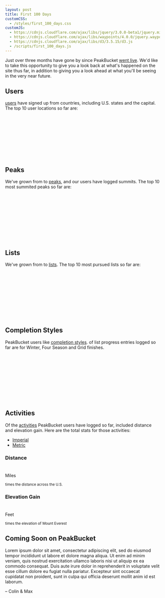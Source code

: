 ```yaml
---
layout: post
title: First 100 Days
customCSS:
  - /styles/first_100_days.css
customJS:
  - https://cdnjs.cloudflare.com/ajax/libs/jquery/3.0.0-beta1/jquery.min.js
  - https://cdnjs.cloudflare.com/ajax/libs/waypoints/4.0.0/jquery.waypoints.min.js
  - https://cdnjs.cloudflare.com/ajax/libs/d3/3.5.15/d3.js
  - /scripts/first_100_days.js
---
```


Just over three months have gone by since PeakBucket <a href="/hello-world">went live</a>. We'd like to take this opportunity to give you a look back at what's happened on the site thus far, in addition to giving you a look ahead at what you'll be seeing in the very near future.

## Users
<span id='user-count'></span> <a href="http://www.peakbucket.com/users" target="_parent">users</a> have signed up from <span id='user-countries'></span> countries, including <span id='user-us-states'></span> U.S. states and the capital. The top 10 user locations so far are:
<svg id="user-top-10-loc" class="chart"></svg>


## Peaks
<p>We've grown from <span id="peaks-then"></span> to <span id="peaks-now"></span> <a href="http://www.peakbucket.com/peaks" target="_parent">peaks</a>, and our users have logged <span id="activity-peaks"></span> summits. The top 10 most summited peaks so far are:</p>
<svg id="activity-peak-top-10-summits" class="chart"></svg>

## Lists
<p>We've grown from <span id="lists-then"></span> to <span id="lists-now"></span> <a href="http://www.peakbucket.com/lists" target="_parent">lists</a>. The top 10 most pursued lists so far are:</p>
<svg id="user-lists-top-10" class="chart"></svg>

## Completion Styles
<p>PeakBucket users like <a href="https://peakbucket.com/faq#what-are-completion-styles" target="_parent">completion styles</a>. <span id="non-all-season-c-styles"></span> of list progress entries logged so far are for Winter, Four Season and Grid finishes.</p>
<svg id="user-c-styles" class="chart"></svg>

## Activities
<p>Of the <span id="activity-count"></span> <a href="https://peakbucket.com/faq#what-is-an-activity" target="_parent">activities</a> PeakBucket users have logged so far, <span id="activities-with-stats"></span> included distance and elevation gain. Here are the total stats for those activities:</p>
<div class="button-group-holder">
  <div class="button-group-wrap">
    <ul class="button-group">
      <li><a href="javascript:void(0)" id="select-imperial" class="button big pill select-btn active" onClick="post.handleUnitSelection('imperial')">Imperial</a></li>
      <li><a href="javascript:void(0)" id="select-metric" class="button big pill select-btn" onClick="post.handleUnitSelection('metric')">Metric</a></li>
    </ul>
  </div>
</div>
<div id="activity-stats-container">
  <div class='activity-stat'>
    <h3>Distance</h3>
    <h1><span id="total-activity-distance"></span></h1>
    <p id="distance-units">Miles</p>
    <small class="stats-reference"><span id="us-distance-multiple"></span> times the distance across the U.S.</small>
  </div>
  <div class='activity-stat'>
    <h3>Elevation Gain</h3>
    <h1><span id="total-activity-elevation-gain"></span></h1>
    <p id="elevation-units">Feet</p>
    <small class="stats-reference"><span id="everest-elevation-multiple"></span> times the elevation of Mount Everest</small>
  </div>
</div>

## Coming Soon on PeakBucket
Lorem ipsum dolor sit amet, consectetur adipiscing elit, sed do eiusmod tempor incididunt ut labore et dolore magna aliqua. Ut enim ad minim veniam, quis nostrud exercitation ullamco laboris nisi ut aliquip ex ea commodo consequat. Duis aute irure dolor in reprehenderit in voluptate velit esse cillum dolore eu fugiat nulla pariatur. Excepteur sint occaecat cupidatat non proident, sunt in culpa qui officia deserunt mollit anim id est laborum.

– Colin & Max